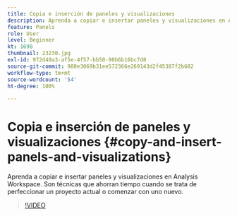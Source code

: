 ```yaml
---
title: Copia e inserción de paneles y visualizaciones
description: Aprenda a copiar e insertar paneles y visualizaciones en Analysis Workspace
feature: Panels
role: User
level: Beginner
kt: 1698
thumbnail: 23230.jpg
exl-id: 972d49a3-af5e-4f57-bb50-90b6b16bc7d8
source-git-commit: 980e3069b31ee572366e269143d2f45387f2b682
workflow-type: tm+mt
source-wordcount: '54'
ht-degree: 100%

---
```


# Copia e inserción de paneles y visualizaciones {#copy-and-insert-panels-and-visualizations}

Aprenda a copiar e insertar paneles y visualizaciones en Analysis Workspace. Son técnicas que ahorran tiempo cuando se trata de perfeccionar un proyecto actual o comenzar con uno nuevo.

>[!VIDEO](https://video.tv.adobe.com/v/23230/?quality=12&learn=on)
